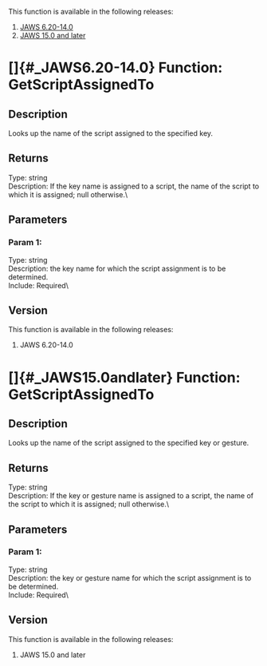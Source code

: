 This function is available in the following releases:

1.  [JAWS 6.20-14.0](#_JAWS6.20-14.0)
2.  [JAWS 15.0 and later](#_JAWS15.0andlater)

# []{#_JAWS6.20-14.0} Function: GetScriptAssignedTo

## Description

Looks up the name of the script assigned to the specified key.

## Returns

Type: string\
Description: If the key name is assigned to a script, the name of the
script to which it is assigned; null otherwise.\

## Parameters

### Param 1:

Type: string\
Description: the key name for which the script assignment is to be
determined.\
Include: Required\

## Version

This function is available in the following releases:

1.  JAWS 6.20-14.0

# []{#_JAWS15.0andlater} Function: GetScriptAssignedTo

## Description

Looks up the name of the script assigned to the specified key or
gesture.

## Returns

Type: string\
Description: If the key or gesture name is assigned to a script, the
name of the script to which it is assigned; null otherwise.\

## Parameters

### Param 1:

Type: string\
Description: the key or gesture name for which the script assignment is
to be determined.\
Include: Required\

## Version

This function is available in the following releases:

1.  JAWS 15.0 and later
